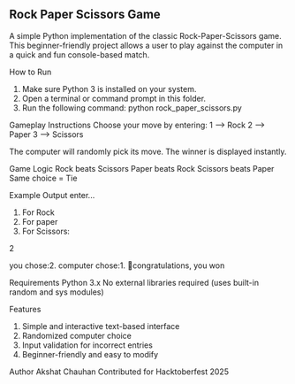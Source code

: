 ## Rock Paper Scissors Game 

A simple Python implementation of the classic Rock-Paper-Scissors game.
This beginner-friendly project allows a user to play against the computer in a quick and fun console-based match.

How to Run
1. Make sure Python 3 is installed on your system.
2. Open a terminal or command prompt in this folder.
3. Run the following command:
python rock_paper_scissors.py

Gameplay Instructions
Choose your move by entering:
1 --> Rock
2 --> Paper
3 --> Scissors

The computer will randomly pick its move.
The winner is displayed instantly.

Game Logic
Rock beats Scissors
Paper beats Rock
Scissors beats Paper
Same choice = Tie


Example Output
enter...
1. For Rock
2. For paper
3. For Scissors:

2

you chose:2.
computer chose:1.
🎊congratulations, you won

Requirements
Python 3.x
No external libraries required (uses built-in random and sys modules)

Features
1. Simple and interactive text-based interface
2. Randomized computer choice
3. Input validation for incorrect entries
4. Beginner-friendly and easy to modify


Author
Akshat Chauhan
Contributed for Hacktoberfest 2025